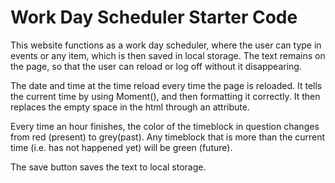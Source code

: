 # Work Day Scheduler Starter Code
This website functions as a work day scheduler, where the user can type in events or any item, which is then saved in local storage.  The text remains on the page, so that the user can reload or log off without it disappearing.  

The date and time at the time reload every time the page is reloaded.  It tells the current time by using Moment(), and then formatting it correctly.  It then replaces the empty space in the html through an attribute. 

Every time an hour finishes, the color of the timeblock in question changes from red (present) to grey(past).  Any timeblock that is more than the current time (i.e. has not happened yet) will be green (future).

The save button saves the text to local storage. 